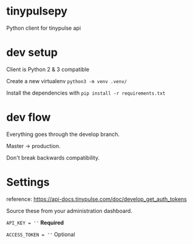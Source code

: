 # tinypulsepy
Python client for tinypulse api


# dev setup

Client is Python 2 & 3 compatible

Create a new virtualenv `python3 -m venv .venv/`

Install the dependencies with `pip install -r requirements.txt`


# dev flow

Everything goes through the develop branch.

Master -> production.

Don't break backwards compatibility.



# Settings

reference: https://api-docs.tinypulse.com/doc/develop_get_auth_tokens

Source these from your administration dashboard.

`API_KEY = ''` **Required**

`ACCESS_TOKEN = ''` Optional